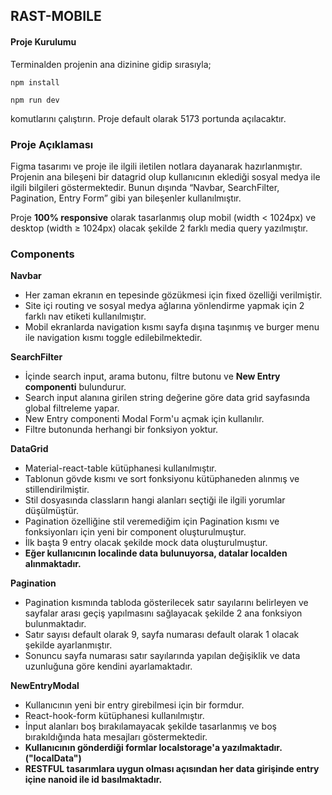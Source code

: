 ## RAST-MOBILE

#### Proje Kurulumu

Terminalden projenin ana dizinine gidip sırasıyla;

`npm install`

`npm run dev`

komutlarını çalıştırın. Proje default olarak 5173 portunda açılacaktır.

### Proje Açıklaması

Figma tasarımı ve proje ile ilgili iletilen notlara dayanarak hazırlanmıştır. Projenin ana bileşeni bir datagrid olup kullanıcının eklediği sosyal medya ile ilgili bilgileri göstermektedir. Bunun dışında “Navbar, SearchFilter, Pagination, Entry Form” gibi yan bileşenler kullanılmıştır.

Proje **100% responsive** olarak tasarlanmış olup mobil (width \< 1024px) ve desktop (width ≥ 1024px) olacak şekilde 2 farklı media query yazılmıştır.

### Components

**Navbar**

- Her zaman ekranın en tepesinde gözükmesi için fixed özelliği verilmiştir.
- Site içi routing ve sosyal medya ağlarına yönlendirme yapmak için 2 farklı nav etiketi kullanılmıştır.
- Mobil ekranlarda navigation kısmı sayfa dışına taşınmış ve burger menu ile navigation kısmı toggle edilebilmektedir.

**SearchFilter**

- İçinde search input, arama butonu, filtre butonu ve **New Entry componenti** bulundurur.
- Search input alanına girilen string değerine göre data grid sayfasında global filtreleme yapar.
- New Entry componenti Modal Form'u açmak için kullanılır.
- Filtre butonunda herhangi bir fonksiyon yoktur.

**DataGrid**

- Material-react-table kütüphanesi kullanılmıştır.
- Tablonun gövde kısmı ve sort fonksiyonu kütüphaneden alınmış ve stillendirilmiştir.
- Stil dosyasında classların hangi alanları seçtiği ile ilgili yorumlar düşülmüştür.
- Pagination özelliğine stil veremediğim için Pagination kısmı ve fonksiyonları için yeni bir component oluşturulmuştur.
- İlk başta 9 entry olacak şekilde mock data oluşturulmuştur.
- **Eğer kullanıcının localinde data bulunuyorsa, datalar localden alınmaktadır.**

**Pagination**

- Pagination kısmında tabloda gösterilecek satır sayılarını belirleyen ve sayfalar arası geçiş yapılmasını sağlayacak şekilde 2 ana fonksiyon bulunmaktadır.
- Satır sayısı default olarak 9, sayfa numarası default olarak 1 olacak şekilde ayarlanmıştır.
- Sonuncu sayfa numarası satır sayılarında yapılan değişiklik ve data uzunluğuna göre kendini ayarlamaktadır.

**NewEntryModal**

- Kullanıcının yeni bir entry girebilmesi için bir formdur.
- React-hook-form kütüphanesi kullanılmıştır.
- İnput alanları boş bırakılamayacak şekilde tasarlanmış ve boş bırakıldığında hata mesajları göstermektedir.
- **Kullanıcının gönderdiği formlar localstorage'a yazılmaktadır. ("localData")**
- **RESTFUL tasarımlara uygun olması açısından her data girişinde entry içine nanoid ile id basılmaktadır.**
